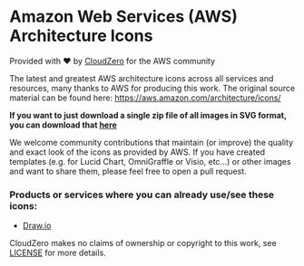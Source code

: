 # Amazon Web Services (AWS) Architecture Icons
Provided with :heart: by [CloudZero](https://www.cloudzero.com) for the AWS community

The latest and greatest AWS architecture icons across all services and resources, many thanks to AWS for producing this work.
The original source material can be found here: https://aws.amazon.com/architecture/icons/

**If you want to just download a single zip file of all images in SVG format, you can download that [here](https://github.com/Cloudzero/AWS-Architecture-Icons/blob/master/AWS-Service-Icons.zip)**

We welcome community contributions that maintain (or improve) the quality and exact look of the icons as provided by AWS.
If you have created templates (e.g. for Lucid Chart, OmniGraffle or Visio, etc...) or other images and want to share them,
please feel free to open a pull request.

### Products or services where you can already use/see these icons:
 - [Draw.io](https://www.draw.io/?splash=0&libs=aws4)

CloudZero makes no claims of ownership or copyright to this work, see [LICENSE](https://github.com/Cloudzero/AWS-Architecture-Icons/blob/master/LICENSE) for more details.
